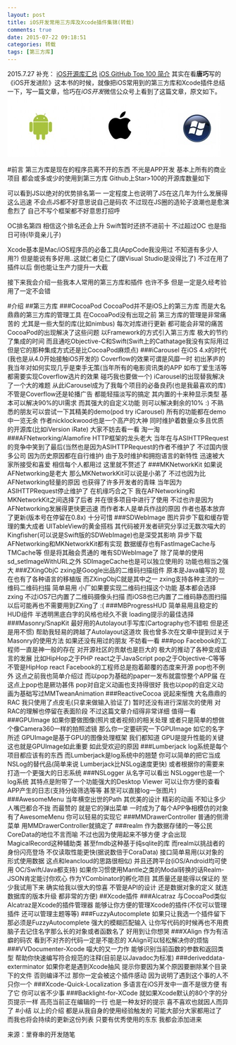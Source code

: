 ```yaml
---
layout: post
title: iOS开发常用三方库及Xcode插件集锦(转载)
comments: true
date: 2015-07-22 09:18:51
categories: 转载
tags: [第三方库]
---
```

2015.7.27 补充：
[iOS开源库汇总](http://github.ibireme.com/github/list/ios/)
[iOS GitHub Top 100 简介](https://github.com/Aufree/trip-to-iOS/blob/master/Top-100.md)
其实在看**唐巧**写的《iOS开发进阶》这本书的时候，就像把iOS常用到的第三方库和Xcode插件总结一下，写一篇文章，恰巧在*iOS开发*微信公众号上看到了这篇文章，原文如下。
![apple_logo](/images/9.1_apple_logo.jpg)
<!--more-->
#前言
第三方库是现在的程序员离不开的东西 不光是APP开发 基本上所有的商业项目 都会或多或少的使用到第三方库
Github上Star>100的开源库数量如下

可以看到JS以绝对的优势排名第一 一定程度上也说明了JS在这几年为什么发展得这么迅速 不会点JS都不好意思说自己是码农 不过现在JS圈的造轮子浪潮也是愈演愈烈了 自己不写个框架都不好意思打招呼

OC排名第四 相信这个排名还会上升 Swift暂时还挤不进前十 不过超过OC 也是指日可待(毕竟亲儿子)

Xcode基本是Mac/iOS程序员的必备工具(AppCode我没用过 不知道有多少人用?) 但是能说有多好用..这就仁者见仁了(跟Visual Studio是没得比了) 不过在用了插件以后 倒也能让生产力提升一大截

接下来我会介绍一些我本人常用的第三方库和插件 也许不多 但是一定是久经考验 用了一定不会错

#介绍
##第三方库
###CocoaPod
CocoaPod并不是iOS上的第三方库 而是大名鼎鼎的第三方库的管理工具
在CocoaPod没有出现之前 第三方库的管理是非常痛苦的 尤其是一些大型的库(比如nimbus) 每次对库进行更新 都可能会非常的痛苦
CocoaPod的出现解决了这些问题 以Framework的方式引入第三方库 极大的节约了集成的时间 而且通吃Objective-C和Swift(Swift上的Cathatage我没有实际用过 但是它的那种集成方式还是比CocoaPod麻烦点)
###iCarousel
在iOS 4.x的时代(我也是从4.0开始接触iOS开发的) Coverflow的效果可谓是风靡一时 初出茅庐的我当年对如何实现几乎是束手无策(当年所有的电影资讯类的APP 如布丁爱生活等 都需要实现Coverflow选片的效果 碰巧我也要做一个) iCarousel的出现替我解决了一个大的难题
从此iCarousel成为了我每个项目的必备良药(也是我最喜欢的库) 不管是Coverflow还是轮播广告 都能轻描淡写的搞定 其内置的十来种显示类型 基本可以解决90%的UI需求 而其强大的自定义功能 则可以解决剩余的10% :)
不熟悉的朋友可以尝试一下其精美的demo(pod try iCarousel) 所有的功能都在demo中一览无余
作者nicklockwood也是一个高产的大神 同时维护着数量众多且优质的开源库(比如iVersion iRate) 大家不妨去看一看 淘一淘
###AFNetworking/Alamofire
HTTP框架的龙头老大 当年在与ASIHTTPRequest的竞争中笑到了最后(当然也是因为ASIHTTPRequest的作者不维护了 不过国内很多公司 因为历史原因都在自行维护) 由于及时维护和拥抱语言的新特性 迅速被大家所接受和喜爱
相信每个人都用过 这里就不赘述了
###MKNetworkKit
如果说AFNetworking是老大 那么MKNetworkKit可以说是小弟了 不过也因为比AFNetworking轻量的原因 也获得了许多开发者的青睐
当年因为ASIHTTPRequest停止维护了 在机缘巧合之下 我在AFNetworking和MKNetworkKit之间选择了后者 并在很多项目中进行了使用
不过也许是因为AFNetworking发展得更快更迅速 而作者本人是单兵作战的原因 作者也基本放弃了更新(版本号在停留在0.8x) 十分可惜
###SDWebImage
图片异步下载和缓存管理的集大成者 UITableView的黄金搭档 其代码被开发者研究分享过无数次喵大的Kingfisher(可以说是Swift版的SDWebImage)也是深受其影响
异步下载AFNetworking和MKNetworkKit都有实现 数据缓存也有FastImageCache与TMCache等 但是将其融会贯通的 唯有SDWebImage了
除了简单的使用sd_setImageWithURL之外 SDImageCache也是可以独立使用的 功能也相当之强大
###ZXingObjC
zxing是Google出品的二维码扫描组件 原本是Java编写的 现在也有了各种语言的移植版 而ZXingObjC就是其中之一
zxing支持各种主流的一维码二维码扫描 简单易用 小厂如果要实现二维码扫描这个功能 基本都会选择zxing
不过iOS7已内置了二维码摄像头扫描 而iOS8也已内置了二维码静态图扫描 以后可能再也不需要用到ZXing了 :(
###MBProgressHUD
简单易用且稳定的HUD组件 半透明黑底白字的风格也经久不衰 loading提示的最佳选择
###Masonry/SnapKit
最好用的Autolayout手写库(Cartography也不错啦 但是还是用不惯) 帮助我轻易的跨越了Autolayout这道坎
我也曾多次在文章中提到过关于Masonry的使用方法 如果还没有用过的朋友 不妨看一看
###pop
Facebook的工程师一直是神一般的存在 对开源社区的贡献也是巨大的 极大的推动了各种变成语言的发展 比如HipHop之于PHP react之于JavaScript pop之于Objective-C等等
不管是HipHop react Facebook的工程师总是抱着颠覆的态度来开源 pop也不例外 这点之前我也简单介绍过 而以pop为基础的paper一发布就震惊整个APP届 在这点上pop也是厥功甚伟
pop对自定义动画也支持得很好 我也以pop的自定义动画为基础写过MMTweanAnimation
###ReactiveCocoa
说起来惭愧 大名鼎鼎的RAC 我只使用了点皮毛(只拿来做输入验证了)
暂时还没有进行深层次的使用 对RAC的理解也停留在表面阶段 不过这篇文章介绍得非常详细 值得一看
###GPUImage
如果你要做图像(照片或者视频)的相关处理 或者只是简单的想做个像Camera360一样的拍照滤镜 那么你一定要研究一下GPUImage
如它的名字所述 GPUImage是基于GPU的图像处理框架 我们都知道 GPU是提升性能的关键 这也就是GPUImage如此重要 如此受欢迎的原因
###Lumberjack
log系统是每个项目都应该有的东西 而Lumberjack是log系统中的翘楚
你可以简单的把它当成NSLog的替代品(简单来说 Lumberjack比NSLog速度更快) 或者根据你的需要来打造一个更强大的日志系统
###NSLogger
从名字可以看出 NSLogger也是一个log系统 其特点是附带了一个功能强大的Desktop Viewer 可以让你方便的查看APP产生的日志(支持分级筛选等等 甚至可以直接log一张图片)
###AwesomeMenu
当年横空出世的Path 其优美的设计 精彩的动画 不知让多少人嘴巴都合不拢 而最赞的 就是它的弹出菜单 一时成为了每个APP争相模仿的对象
有了AwesomeMenu 你可以轻易的实现它
###MMDrawerController
普通的侧滑菜单 用MMDrawerController就搞定了
###realm
作为数据存储的一等公民 CoreData的地位不言而喻 不过也因为使用起来不够方便 才会出现MagicalRecord这种辅助类 甚至fmdb这种基于纯sqlite的库
而realm以挑战者的身份闪亮登场 不仅读取性能更快(据说数倍于CoraData) 接口简单易用(以对象的形式使用数据 这点和leancloud的思路很相似) 并且还跨平台(iOS/Android均可使用 OC/Swift/Java都支持)
如果你习惯使用Mantle之类的Modal转换的话Realm-JSON肯定能讨你欢心
作为YCombinator的孵化项目 其质量还是能得以保证的 至少我试用下来 确实给我以很大的惊喜 不管是API的设计 还是数据对象的定义 就连数据库的版本升级 都非常的方便)
##Xcode插件
###Alcatraz
与CocoaPod类似 Alcatraz是Xcode的插件管理器 能够让你方便的管理Xcode的插件(不仅可以管理插件 还可以管理主题等等)
###FuzzyAutocomplete
如果只让我选一个插件留下 那必须是FuzzyAutocomplete 强大的模糊匹配输入 让你写代码的时候再也不用费脑子去记住名字那么长的对象或者函数名了 好用到让你想哭
###XAlign
作为有洁癖的码农 看到不对齐的代码一定是不能忍的 XAlign可以轻松解决你的烦恼
###VVDocumenter-Xcode
喵大的又一力作 能够识别当前函数的参数和返回类型 帮助你快速编写符合规范的注释(目前是以Javadoc为标准)
###deriveddata-exterminator
如果你老是遇到Xcode抽风 提示你要因为某个原因要删除某个目录下的文件 否则编译不过 那你一定会被这个插件感动 因为说明了遇到这个事的人不只你一个
###Xcode-Quick-Localization
多语言在iOS开发中一直不是很方便 有了它 你可以省不少事
###Backlight-for-XCode
就如果Xcode默认的80个字的分页提示一样 高亮当前正在编辑的一行 也是一种友好的提示 喜不喜欢也就因人而异了
#小结
以上的介绍 都是从我自身的使用经验触发的 可能大部分大家都用过了 而我也将会持续的更新这份列表 只要有优秀使用的东东 我都会添加进来

来源：里脊串的开发随笔


